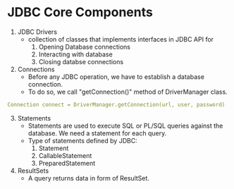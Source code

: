 # JDBC Core Components #
1. JDBC Drivers
    - collection of classes that implements interfaces in JDBC API for 
        1. Opening Database connections
        2. Interacting with database
        3. Closing databse connections
2. Connections
    - Before any JDBC operation, we have to establish a database connection.
    - To do so, we call "getConnection()" method of DriverManager class.
```YAML
Connection connect = DriverManager.getConnection(url, user, password)
```
3. Statements
    - Statements are used to execute SQL or PL/SQL queries against the database. We need a statement for each query.
    - Type of statements defined by JDBC:
        1. Statement
        2. CallableStatement
        3. PreparedStatement
4. ResultSets
    - A query returns data in form of ResultSet.

